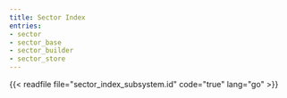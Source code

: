 ```yaml
---
title: Sector Index
entries:
- sector
- sector_base
- sector_builder
- sector_store
---
```


{{< readfile file="sector_index_subsystem.id" code="true" lang="go" >}}
